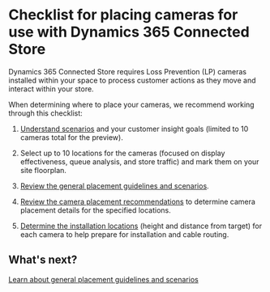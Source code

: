 

# Checklist for placing cameras for use with Dynamics 365 Connected Store

Dynamics 365 Connected Store requires Loss Prevention (LP) cameras installed within your space to process customer actions as they 
move and interact within your store.

When determining where to place your cameras, we recommend working through this checklist:

1.	[Understand scenarios](camera-placement-general.md) and your customer insight goals (limited to 10 cameras total 
for the preview).

2.	Select up to 10 locations for the cameras (focused on display effectiveness, queue analysis, and store traffic) and mark them on 
your site floorplan.

3.	[Review the general placement guidelines and scenarios](camera-placement-general.md).

4.	[Review the camera placement recommendations](camera-placement-recommendations.md) to determine camera placement details for the specified locations.

5.	[Determine the installation locations](camera-placement-recommendations.md) (height and distance from target) for each camera to help prepare for installation and cable routing.

## What's next?

[Learn about general placement guidelines and scenarios](camera-placement-general.md)
